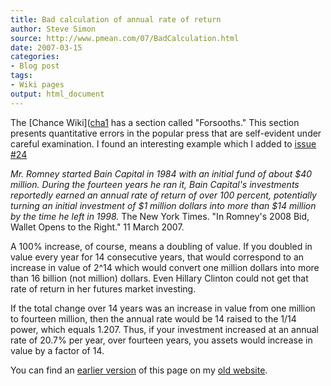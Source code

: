 ---
title: Bad calculation of annual rate of return
author: Steve Simon
source: http://www.pmean.com/07/BadCalculation.html
date: 2007-03-15
categories:
- Blog post
tags:
- Wiki pages
output: html_document
---
The [Chance Wiki]([cha1] has a section called "Forsooths." This section presents quantitative errors in the popular press that are self-evident under careful examination. I found an interesting example which I added to [issue \#24][cha2]*Mr. Romney started Bain Capital in 1984 with an initial fund of about \$40 million. During the fourteen years he ran it, Bain Capital's investments reportedly earned an annual rate of return of over 100 percent, potentially turning an initial investment of \$1 million dollars into more than \$14 million by the time he left in 1998.* The New York Times. "In Romney's 2008 Bid, Wallet Opens to the Right." 11 March 2007.A 100% increase, of course, means a doubling of value. If you doubled in value every year for 14 consecutive years, that would correspond to an increase in value of 2\^14 which would convert one million dollars into more than 16 billion (not million) dollars. Even Hillary Clinton could not get that rate of return in her futures market investing.If the total change over 14 years was an increase in value from one million to fourteen million, then the annual rate would be 14 raised to the 1/14 power, which equals 1.207. Thus, if your investment increased at an annual rate of 20.7% per year, over fourteen years, you assets would increase in value by a factor of 14.

You can find an [earlier version][sim1] of this page on my [old website][sim2].

[sim1]: http://www.pmean.com/07/BadCalculation.html
[sim2]: http://www.pmean.com

[cha1]: http://chance.dartmouth.edu/chancewiki/index.php/Main_Page
[cha2]: (http://chance.dartmouth.edu/chancewiki/index.php/Chance_News_24).